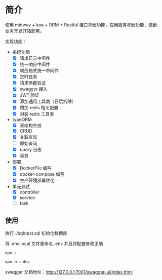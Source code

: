 # 简介

使用 midway + koa + ORM + Restful 接口基础功能，应用服务基础功能，做到业务开发开箱即用。

实现功能：

- 系统功能
  - [x] 请求日志中间件
  - [x] 统一响应中间件
  - [x] 响应格式统一中间件
  - [x] 定时任务
  - [x] 请求参数验证
  - [x] swagger 接入
  - [x] JWT 验证
  - [x] 添加通用工具类（日后拆除）
  - [x] 增加 redis 相关配置
  - [x] 封装 redis 工具类
- typeORM
  - [x] 表结构生成
  - [x] CRUD
  - [x] 关联查询
  - [ ] 原始查询
  - [x] query 日志
  - [x] 事务
- 部署
  - [x] DockerFile 编写
  - [x] docker-compose 编写
  - [x] 生产环境部署优化
- 单元测试
  - [x] controller
  - [x] service
  - [ ] task

## 使用

执行 ./sql/test.sql 初始化数据库

将 .env.local 文件重命名 .env 并且将配置修改正确

```bash
npm i

npm run dev
```

swagger 文档地址：http://127.0.0.1:7001/swagger-ui/index.html
